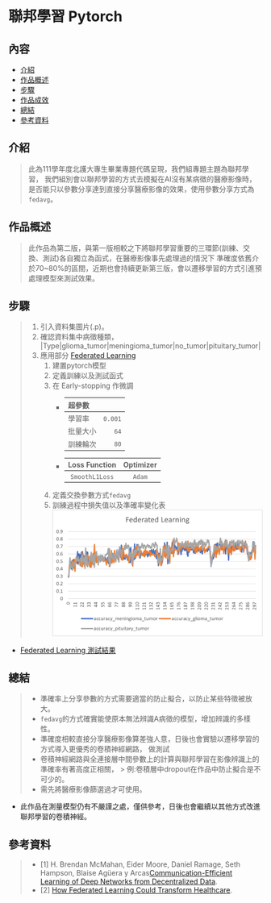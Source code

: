 # 聯邦學習  Pytorch

## 內容
- [介紹](#介紹)
- [作品概述](#作品概述)
- [步驟](#步驟)
- [作品成效](#作品成效)
- [總結](#總結)
- [參考資料](#參考資料)

## 介紹
> 此為111學年度北護大專生畢業專題代碼呈現，我們組專題主題為聯邦學習，
> 我們組別會以聯邦學習的方式去模擬在AI沒有某病徵的醫療影像時，
> 是否能只以參數分享達到直接分享醫療影像的效果，使用參數分享方式為`fedavg`。


## 作品概述
> 此作品為第二版，與第一版相較之下將聯邦學習重要的三環節(訓練、交換、測試)各自獨立為函式，在醫療影像事先處理過的情況下
> 準確度依舊介於70~80%的區間，近期也會持續更新第三版，會以遷移學習的方式引進預處理模型來測試效果。

## 步驟
> 1. 引入資料集圖片(.p)。
> 2. 確認資料集中病徵種類，
>    |Type|glioma_tumor|meningioma_tumor|no_tumor|pituitary_tumor|
> 3. 應用部分 [Federated Learning](pytorch_federal_learning_腦部腫瘤辨識_pytorch.ipynb)
>    1. 建置pytorch模型
>    2. 定義訓練以及測試函式
>    3. 在 Early-stopping 作微調
>       - |超參數||
>         |:-|-:|
>         |學習率|`0.001`|
>         |批量大小|`64`|
>         |訓練輪次|`80`|
>       - |Loss Function|Optimizer|
>         |:-:|:-:|
>         |`SmoothL1Loss`|`Adam`|
>    4. 定義交換參數方式`fedavg`
>    5. 訓練過程中損失值以及準確率變化表
>         ![fed_plot](result/federated_learning_2.png)

- [Federated Learning 測試結果](result/fedavgmodel_bs64_train80_exchange300_dropout1_fc2_test3_SmoothL1Loss_mean.csv)

## 總結
> - 準確率上分享參數的方式需要適當的防止擬合，以防止某些特徵被放大。
> - `fedavg`的方式確實能使原本無法辨識A病徵的模型，增加辨識的多樣性。
> - 準確度相較直接分享醫療影像算差強人意，日後也會實驗以遷移學習的方式導入更優秀的卷積神經網路，
> 做測試
> - 卷積神經網路與全連接層中間參數上的計算與聯邦學習在影像辨識上的準確率有著高度正相關，
    > 例:卷積層中dropout在作品中防止擬合是不可少的。
> - 需先將醫療影像篩選過才可使用。
- 此作品在測量模型仍有不嚴謹之處，僅供參考，日後也會繼續以其他方式改進聯邦學習的卷積神經。

## 參考資料
> - [1] H. Brendan McMahan, Eider Moore, Daniel Ramage, Seth Hampson, Blaise Agüera y Arcas[Communication-Efficient Learning of Deep Networks from Decentralized Data](https://arxiv.org/abs/1602.05629).
> - [2] [How Federated Learning Could Transform Healthcare](https://builtin.com/machine-learning/federated-learning).